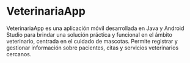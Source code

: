 # VeterinariaApp
VeterinariaApp es una aplicación móvil desarrollada en Java y Android Studio para brindar una solución práctica y funcional en el ámbito veterinario, centrada en el cuidado de mascotas. Permite registrar y gestionar información sobre pacientes, citas y servicios veterinarios cercanos.
